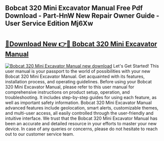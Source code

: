 ## Bobcat 320 Mini Excavator Manual Free Pdf Download - Part-HnW New Repair Owner Guide - User Service Edition Mj6Xw

# <h2><a href="http://bc54273.oget.top/?id=Bobcat+320+Mini+Excavator+Manual">🔗Download New 👉🔴 Bobcat 320 Mini Excavator Manual</a></h2>

[![Bobcat 320 Mini Excavator Manual new download](https://i.imgur.com/5g1atiW.png)](http://bc54273.oget.top/?id=Bobcat+320+Mini+Excavator+Manual)
Let's Get Started! This user manual is your passport to the world of possibilities with your new Bobcat 320 Mini Excavator Manual. Get acquainted with its features, installation process, and operating guidelines. Before using your Bobcat 320 Mini Excavator Manual, please refer to this user manual for comprehensive instructions on product setup, operation, and troubleshooting. It includes step-by-step guides for using each feature, as well as important safety information. Bobcat 320 Mini Excavator Manual advanced features include geolocation, smart alerts, customizable themes, and multi-user access, all easily controlled through the user-friendly and intuitive interface. We trust that the Bobcat 320 Mini Excavator Manual has been an accurate and detailed resource in your efforts to master your new device. In case of any queries or concerns, please do not hesitate to reach out to our customer service team.
